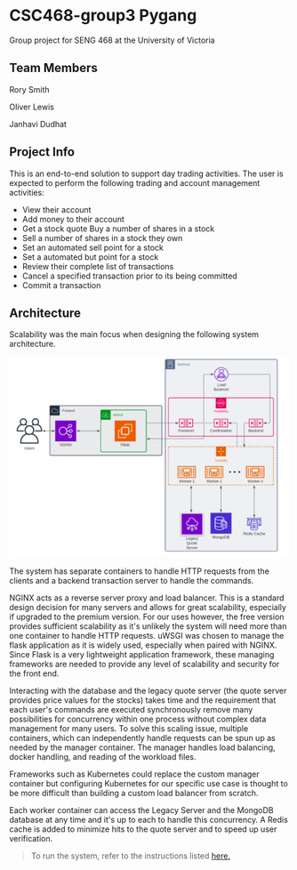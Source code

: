 # CSC468-group3 Pygang
Group project for SENG 468 at the University of Victoria

## Team Members
Rory Smith

Oliver Lewis

Janhavi Dudhat

## Project Info
This is an end-to-end solution to support day trading activities. 
The user is expected to perform the following trading and account management activities:
- View their account
- Add money to their account
- Get a stock quote
Buy a number of shares in a stock
- Sell a number of shares in a stock they own
- Set an automated sell point for a stock
- Set a automated but point for a stock
- Review their complete list of transactions
- Cancel a specified transaction prior to its being committed
- Commit a transaction

## Architecture
Scalability was the main focus when designing the following system architecture.

![](documentation/ArchitectureDiagram.png)

The system has separate containers to handle HTTP requests from the clients and a backend transaction server to handle the commands.

NGINX acts as a reverse server proxy and load balancer. This is a standard design decision for many servers and allows for great scalability, especially if upgraded to the premium version. For our uses however, the free version provides sufficient scalability as it's unlikely the system will need more than one container to handle HTTP requests. uWSGI was chosen to manage the flask application as it is widely used, especially when paired with NGINX. Since Flask is a very lightweight application framework, these managing frameworks are needed to provide any level of scalability and security for the front end.

Interacting with the database and the legacy quote server (the quote server provides price values for the stocks) takes time and the requirement that each user's commands are executed synchronously remove many possibilities for concurrency within one process without complex data management for many users. To solve this scaling issue, multiple containers, which can independently handle requests can be spun up as needed by the manager container. The manager handles load balancing, docker handling, and reading of the workload files. 

Frameworks such as Kubernetes could replace the custom manager container but configuring Kubernetes for our specific use case is thought to be more difficult than building a custom load balancer from scratch. 

Each worker container can access the Legacy Server and the MongoDB database at any time and it's up to each to handle this concurrency. A Redis cache is added to minimize hits to the quote server and to speed up user verification.
 
> To run the system, refer to the instructions listed 
[here.](./documentation)
